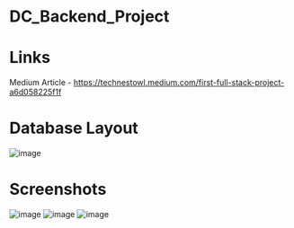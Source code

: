 # DC_Backend_Project


# Links
Medium Article - https://technestowl.medium.com/first-full-stack-project-a6d058225f1f

# Database Layout
![image](https://user-images.githubusercontent.com/80011655/117501015-7b3dfc80-af4b-11eb-846a-0ca52a99dee6.png)


# Screenshots
![image](https://user-images.githubusercontent.com/80011655/117500957-5f3a5b00-af4b-11eb-84d5-1e16bfb916e6.png)
![image](https://user-images.githubusercontent.com/80011655/117500972-65c8d280-af4b-11eb-97d8-39e03670dd09.png)
![image](https://user-images.githubusercontent.com/80011655/117500985-6a8d8680-af4b-11eb-8b12-bbdb71dc5b98.png)

